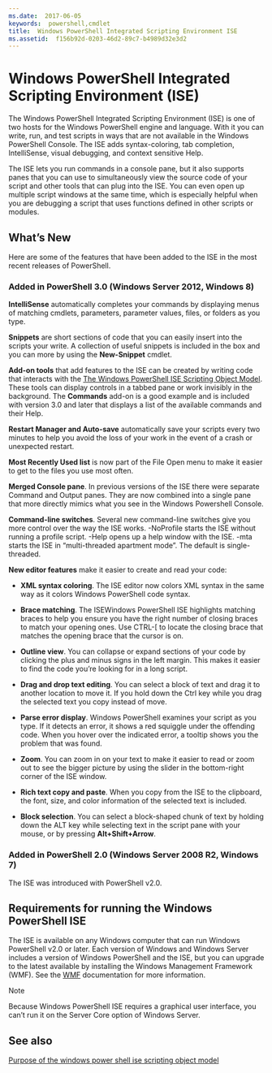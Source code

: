 ```yaml
---
ms.date:  2017-06-05
keywords:  powershell,cmdlet
title:  Windows PowerShell Integrated Scripting Environment ISE
ms.assetid:  f156b92d-0203-46d2-89c7-b4989d32e3d2
---
```


# Windows PowerShell Integrated Scripting Environment (ISE)

The Windows PowerShell Integrated Scripting Environment (ISE) is one of two hosts for the Windows
PowerShell engine and language. With it you can write, run, and test scripts in ways that are not
available in the Windows PowerShell Console. The ISE adds syntax-coloring, tab completion,
IntelliSense, visual debugging, and context sensitive Help.

The ISE lets you run commands in a console pane, but it also supports panes that you can use to
simultaneously view the source code of your script and other tools that can plug into the ISE. You
can even open up multiple script windows at the same time, which is especially helpful when you are
debugging a script that uses functions defined in other scripts or modules.

## What’s New

Here are some of the features that have been added to the ISE in the most recent releases of
PowerShell.

### Added in PowerShell 3.0 (Windows Server 2012, Windows 8)

**IntelliSense** automatically completes your commands by displaying menus of matching cmdlets,
parameters, parameter values, files, or folders as you type.

**Snippets** are short sections of code that you can easily insert into the scripts your write. A
collection of useful snippets is included in the box and you can more by using the **New-Snippet**
cmdlet.

**Add-on tools** that add features to the ISE can be created by writing code that interacts with
the [The Windows PowerShell ISE Scripting Object Model](../../core-powershell/ise/The-ISE-Object-Model-Hierarchy.md).
These tools can display controls in a tabbed pane or work invisibly in the background. The
**Commands** add-on is a good example and is included with version 3.0 and later that displays a
list of the available commands and their Help.

**Restart Manager and Auto-save** automatically save your scripts every two minutes to help you
avoid the loss of your work in the event of a crash or unexpected restart.

**Most Recently Used list** is now part of the File Open menu to make it easier to get to the files
you use most often.

**Merged Console pane**. In previous versions of the ISE there were separate Command and Output
panes. They are now combined into a single pane that more directly mimics what you see in the
Windows Powershell Console.

**Command-line switches**. Several new command-line switches give you more control over the way the
ISE works. -NoProfile starts the ISE without running a profile script. -Help opens up a help window
with the ISE. -mta starts the ISE in “multi-threaded apartment mode”. The default is
single-threaded.

**New editor features** make it easier to create and read your code:

- **XML syntax coloring**. The ISE editor now colors XML syntax in the same way as it colors
Windows PowerShell code syntax.

- **Brace matching**. The ISEWindows PowerShell ISE highlights matching braces to help you ensure
you have the right number of closing braces to match your opening ones. Use CTRL-\[ to locate the
closing brace that matches the opening brace that the cursor is on.

- **Outline view**. You can collapse or expand sections of your code by clicking the plus and minus
signs in the left margin. This makes it easier to find the code you’re looking for in a long
script.

- **Drag and drop text editing**. You can select a block of text and drag it to another location to
move it. If you hold down the Ctrl key while you drag the selected text you copy instead of move.

- **Parse error display**. Windows PowerShell examines your script as you type. If it detects an
error, it shows a red squiggle under the offending code. When you hover over the indicated error, a
tooltip shows you the problem that was found.

- **Zoom**. You can zoom in on your text to make it easier to read or zoom out to see the bigger
picture by using the slider in the bottom-right corner of the ISE window.

- **Rich text copy and paste**. When you copy from the ISE to the clipboard, the font, size, and
color information of the selected text is included.

- **Block selection**. You can select a block-shaped chunk of text by holding down the ALT key
while selecting text in the script pane with your mouse, or by pressing **Alt+Shift+Arrow**.

### Added in PowerShell 2.0 (Windows Server 2008 R2, Windows 7)

The ISE was introduced with PowerShell v2.0.

## Requirements for running the Windows PowerShell ISE

The ISE is available on any Windows computer that can run Windows PowerShell v2.0 or later. Each
version of Windows and Windows Server includes a version of Windows PowerShell and the ISE, but you
can upgrade to the latest available by installing the Windows Management Framework (WMF). See the
[WMF](/powershell/wmf/readme) documentation for more information.

> [!NOTE]
> Because Windows PowerShell ISE requires a graphical user interface, you can’t run it on the
> Server Core option of Windows Server.

## See also

[Purpose of the windows power shell ise scripting object model](../../core-powershell/ise/Purpose-of-the-Windows-PowerShell-ISE-Scripting-Object-Model.md)
